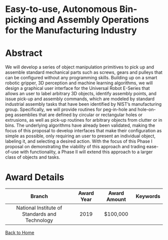 
Easy-to-use, Autonomous Bin-picking and Assembly Operations for the Manufacturing Industry
==========================================================================================

# Abstract


We will develop a series of object manipulation primitives to pick up and assemble standard mechanical parts such as screws, gears and pulleys that can be configured without any programming skills. Building up on a smart robotic gripper, 3D perception and machine learning algorithms, we will design a graphical user interface for the Universal Robot E-Series that allows an user to label arbitrary 3D objects, identify assembly points, and issue pick-up and assembly commands, which are modeled by standard industrial assembly tasks that have been identified by NIST’s manufacturing group. Specifically, we will provide routines for peg-in-hole and hole-on-peg assemblies that are defined by circular or rectangular holes or extrusions, as well as pick-up routines for arbitrary objects from clutter or in bins. The underlying algorithms have already been validated, making the focus of this proposal to develop interfaces that make their configuration as simple as possible, only requiring an user to present an individual object, labeling it, and selecting a desired action. With the focus of this Phase I proposal on demonstrating the viability of this approach and trading ease-of-use with functionality, a Phase II will extend this approach to a larger class of objects and tasks.  

# Award Details

|Branch|Award Year|Award Amount|Keywords|
| :---: | :---: | :---: | :---: |
|National Institute of Standards and Technology|2019|$100,000||
  
  


[Back to Home](https://github.com/chrischow/dod_sbir_awards/JT/#74)